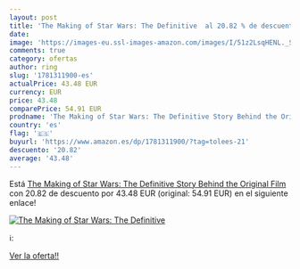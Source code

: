 ```yaml
---
layout: post
title: 'The Making of Star Wars: The Definitive  al 20.82 % de descuento'
date: 
image: 'https://images-eu.ssl-images-amazon.com/images/I/51z2LsqHENL._SL200_.jpg'
comments: true
category: ofertas
author: ring
slug: '1781311900-es'
actualPrice: 43.48 EUR
currency: EUR
price: 43.48
comparePrice: 54.91 EUR
prodname: 'The Making of Star Wars: The Definitive Story Behind the Original Film'
country: 'es'
flag: '🇪🇸'
buyurl: 'https://www.amazon.es/dp/1781311900/?tag=tolees-21'
descuento: '20.82'
average: '43.48'
---
```


Está [The Making of Star Wars: The Definitive Story Behind the Original Film](https://www.amazon.es/dp/1781311900/?tag=tolees-21) con 20.82 de descuento por 43.48 EUR (original: 54.91 EUR) en el siguiente enlace!

[![The Making of Star Wars: The Definitive ](https://images-eu.ssl-images-amazon.com/images/I/51z2LsqHENL._SL200_.jpg)](https://www.amazon.es/dp/1781311900/?tag=tolees-21)

ℹ️:


[Ver la oferta!!](https://www.amazon.es/dp/1781311900/?tag=tolees-21)
